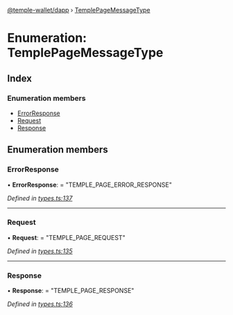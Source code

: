 [@temple-wallet/dapp](../README.md) › [TemplePageMessageType](templepagemessagetype.md)

# Enumeration: TemplePageMessageType

## Index

### Enumeration members

* [ErrorResponse](templepagemessagetype.md#errorresponse)
* [Request](templepagemessagetype.md#request)
* [Response](templepagemessagetype.md#response)

## Enumeration members

###  ErrorResponse

• **ErrorResponse**: = "TEMPLE_PAGE_ERROR_RESPONSE"

*Defined in [types.ts:137](https://github.com/madfish-solutions/templewallet-dapp/blob/91ad23c/src/types.ts#L137)*

___

###  Request

• **Request**: = "TEMPLE_PAGE_REQUEST"

*Defined in [types.ts:135](https://github.com/madfish-solutions/templewallet-dapp/blob/91ad23c/src/types.ts#L135)*

___

###  Response

• **Response**: = "TEMPLE_PAGE_RESPONSE"

*Defined in [types.ts:136](https://github.com/madfish-solutions/templewallet-dapp/blob/91ad23c/src/types.ts#L136)*
